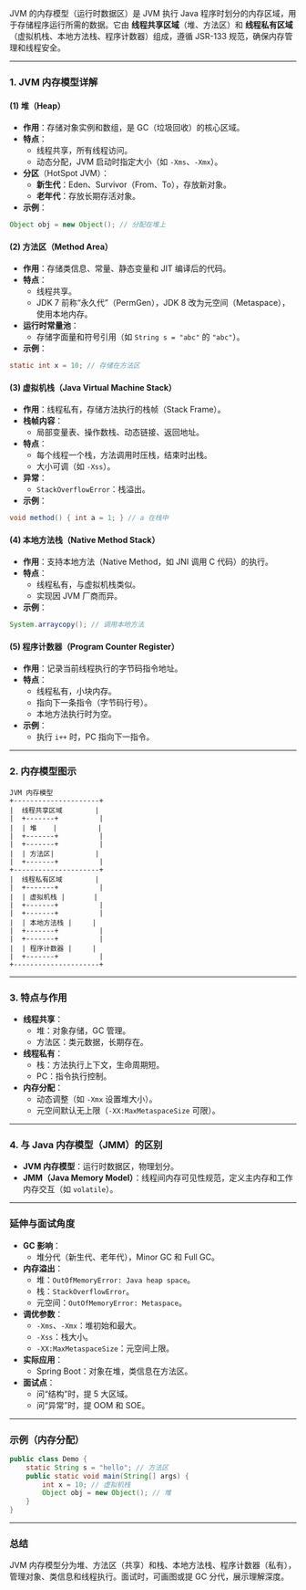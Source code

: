 
JVM 的内存模型（运行时数据区）是 JVM 执行 Java 程序时划分的内存区域，用于存储程序运行所需的数据。它由 **线程共享区域**（堆、方法区）和 **线程私有区域**（虚拟机栈、本地方法栈、程序计数器）组成，遵循 JSR-133 规范，确保内存管理和线程安全。

---

### 1. JVM 内存模型详解
#### (1) 堆（Heap）
- **作用**：存储对象实例和数组，是 GC（垃圾回收）的核心区域。
- **特点**：
  - 线程共享，所有线程访问。
  - 动态分配，JVM 启动时指定大小（如 `-Xms`、`-Xmx`）。
- **分区**（HotSpot JVM）：
  - **新生代**：Eden、Survivor（From、To），存放新对象。
  - **老年代**：存放长期存活对象。
- **示例**：
```java
Object obj = new Object(); // 分配在堆上
```

#### (2) 方法区（Method Area）
- **作用**：存储类信息、常量、静态变量和 JIT 编译后的代码。
- **特点**：
  - 线程共享。
  - JDK 7 前称“永久代”（PermGen），JDK 8 改为元空间（Metaspace），使用本地内存。
- **运行时常量池**：
  - 存储字面量和符号引用（如 `String s = "abc"` 的 `"abc"`）。
- **示例**：
```java
static int x = 10; // 存储在方法区
```

#### (3) 虚拟机栈（Java Virtual Machine Stack）
- **作用**：线程私有，存储方法执行的栈帧（Stack Frame）。
- **栈帧内容**：
  - 局部变量表、操作数栈、动态链接、返回地址。
- **特点**：
  - 每个线程一个栈，方法调用时压栈，结束时出栈。
  - 大小可调（如 `-Xss`）。
- **异常**：
  - `StackOverflowError`：栈溢出。
- **示例**：
```java
void method() { int a = 1; } // a 在栈中
```

#### (4) 本地方法栈（Native Method Stack）
- **作用**：支持本地方法（Native Method，如 JNI 调用 C 代码）的执行。
- **特点**：
  - 线程私有，与虚拟机栈类似。
  - 实现因 JVM 厂商而异。
- **示例**：
```java
System.arraycopy(); // 调用本地方法
```

#### (5) 程序计数器（Program Counter Register）
- **作用**：记录当前线程执行的字节码指令地址。
- **特点**：
  - 线程私有，小块内存。
  - 指向下一条指令（字节码行号）。
  - 本地方法执行时为空。
- **示例**：
  - 执行 `i++` 时，PC 指向下一指令。

---

### 2. 内存模型图示
```
JVM 内存模型
+---------------------+
|  线程共享区域        |
|  +-------+          |
|  | 堆    |          |
|  +-------+          |
|  +-------+          |
|  | 方法区|          |
|  +-------+          |
+---------------------+
|  线程私有区域        |
|  +-------+          |
|  | 虚拟机栈 |       |
|  +-------+          |
|  +-------+          |
|  | 本地方法栈 |     |
|  +-------+          |
|  +-------+          |
|  | 程序计数器 |     |
|  +-------+          |
+---------------------+
```

---

### 3. 特点与作用
- **线程共享**：
  - 堆：对象存储，GC 管理。
  - 方法区：类元数据，长期存在。
- **线程私有**：
  - 栈：方法执行上下文，生命周期短。
  - PC：指令执行控制。
- **内存分配**：
  - 动态调整（如 `-Xmx` 设置堆大小）。
  - 元空间默认无上限（`-XX:MaxMetaspaceSize` 可限）。

---

### 4. 与 Java 内存模型（JMM）的区别
- **JVM 内存模型**：运行时数据区，物理划分。
- **JMM（Java Memory Model）**：线程间内存可见性规范，定义主内存和工作内存交互（如 `volatile`）。

---

### 延伸与面试角度
- **GC 影响**：
  - 堆分代（新生代、老年代），Minor GC 和 Full GC。
- **内存溢出**：
  - 堆：`OutOfMemoryError: Java heap space`。
  - 栈：`StackOverflowError`。
  - 元空间：`OutOfMemoryError: Metaspace`。
- **调优参数**：
  - `-Xms`、`-Xmx`：堆初始和最大。
  - `-Xss`：栈大小。
  - `-XX:MaxMetaspaceSize`：元空间上限。
- **实际应用**：
  - Spring Boot：对象在堆，类信息在方法区。
- **面试点**：
  - 问“结构”时，提 5 大区域。
  - 问“异常”时，提 OOM 和 SOE。

---

### 示例（内存分配）
```java
public class Demo {
    static String s = "hello"; // 方法区
    public static void main(String[] args) {
        int x = 10; // 虚拟机栈
        Object obj = new Object(); // 堆
    }
}
```

---

### 总结
JVM 内存模型分为堆、方法区（共享）和栈、本地方法栈、程序计数器（私有），管理对象、类信息和线程执行。面试时，可画图或提 GC 分代，展示理解深度。